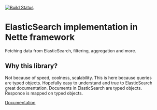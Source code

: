 
[![Build Status](https://travis-ci.org/Spameri/Elastic.svg?branch=master)](https://travis-ci.org/Spameri/Elastic)

# ElasticSearch implementation in Nette framework
Fetching data from ElasticSearch, filtering, aggregation and more.

## Why this library?
Not because of speed, coolness, scalability.
This is here because queries are typed objects. Hopefully easy to understand and true to ElasticSearch great documentation.
Documents in ElasticSearch are typed objects.
Responce is mapped on typed objects.

[Documentation](./doc/01_intro.md)
